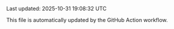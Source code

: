 Last updated: 2025-10-31 19:08:32 UTC

This file is automatically updated by the GitHub Action workflow.
